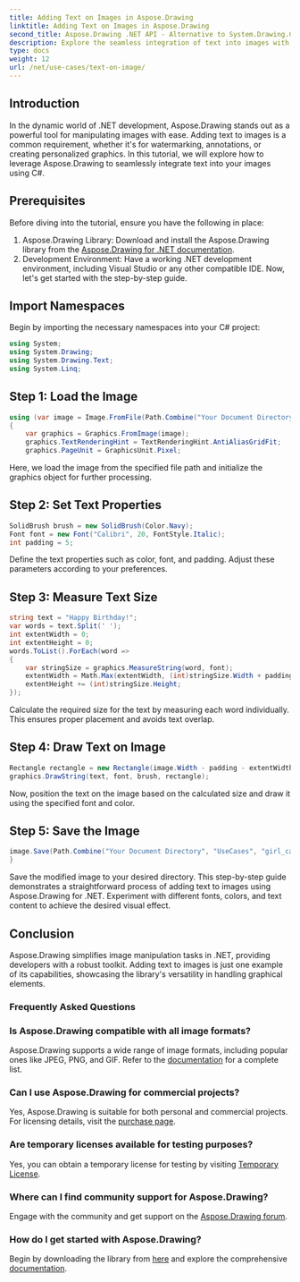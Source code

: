 ```yaml
---
title: Adding Text on Images in Aspose.Drawing
linktitle: Adding Text on Images in Aspose.Drawing
second_title: Aspose.Drawing .NET API - Alternative to System.Drawing.Common
description: Explore the seamless integration of text into images with Aspose.Drawing for .NET. Follow our step-by-step guide for effortless image manipulation. Download now!
type: docs
weight: 12
url: /net/use-cases/text-on-image/
---
```

## Introduction
In the dynamic world of .NET development, Aspose.Drawing stands out as a powerful tool for manipulating images with ease. Adding text to images is a common requirement, whether it's for watermarking, annotations, or creating personalized graphics. In this tutorial, we will explore how to leverage Aspose.Drawing to seamlessly integrate text into your images using C#.
## Prerequisites
Before diving into the tutorial, ensure you have the following in place:
1. Aspose.Drawing Library: Download and install the Aspose.Drawing library from the [Aspose.Drawing for .NET documentation](https://reference.aspose.com/drawing/net/).
2. Development Environment: Have a working .NET development environment, including Visual Studio or any other compatible IDE.
Now, let's get started with the step-by-step guide.
## Import Namespaces
Begin by importing the necessary namespaces into your C# project:
```csharp
using System;
using System.Drawing;
using System.Drawing.Text;
using System.Linq;
```
## Step 1: Load the Image
```csharp
using (var image = Image.FromFile(Path.Combine("Your Document Directory", "UseCases", "girl.jpg")))
{
    var graphics = Graphics.FromImage(image);
    graphics.TextRenderingHint = TextRenderingHint.AntiAliasGridFit;
    graphics.PageUnit = GraphicsUnit.Pixel;
```
Here, we load the image from the specified file path and initialize the graphics object for further processing.
## Step 2: Set Text Properties
```csharp
SolidBrush brush = new SolidBrush(Color.Navy);
Font font = new Font("Calibri", 20, FontStyle.Italic);
int padding = 5;
```
Define the text properties such as color, font, and padding. Adjust these parameters according to your preferences.
## Step 3: Measure Text Size
```csharp
string text = "Happy Birthday!";
var words = text.Split(' ');
int extentWidth = 0;
int extentHeight = 0;
words.ToList().ForEach(word =>
{
    var stringSize = graphics.MeasureString(word, font);
    extentWidth = Math.Max(extentWidth, (int)stringSize.Width + padding);
    extentHeight += (int)stringSize.Height;
});
```
Calculate the required size for the text by measuring each word individually. This ensures proper placement and avoids text overlap.
## Step 4: Draw Text on Image
```csharp
Rectangle rectangle = new Rectangle(image.Width - padding - extentWidth, image.Height - padding - extentHeight, extentWidth, extentHeight);
graphics.DrawString(text, font, brush, rectangle);
```
Now, position the text on the image based on the calculated size and draw it using the specified font and color.
## Step 5: Save the Image
```csharp
image.Save(Path.Combine("Your Document Directory", "UseCases", "girl_card_out.jpg"));
}
```
Save the modified image to your desired directory.
This step-by-step guide demonstrates a straightforward process of adding text to images using Aspose.Drawing for .NET. Experiment with different fonts, colors, and text content to achieve the desired visual effect.
## Conclusion
Aspose.Drawing simplifies image manipulation tasks in .NET, providing developers with a robust toolkit. Adding text to images is just one example of its capabilities, showcasing the library's versatility in handling graphical elements.
### Frequently Asked Questions
### Is Aspose.Drawing compatible with all image formats?
Aspose.Drawing supports a wide range of image formats, including popular ones like JPEG, PNG, and GIF. Refer to the [documentation](https://reference.aspose.com/drawing/net/) for a complete list.
### Can I use Aspose.Drawing for commercial projects?
Yes, Aspose.Drawing is suitable for both personal and commercial projects. For licensing details, visit the [purchase page](https://purchase.aspose.com/buy).
### Are temporary licenses available for testing purposes?
Yes, you can obtain a temporary license for testing by visiting [Temporary License](https://purchase.aspose.com/temporary-license/).
### Where can I find community support for Aspose.Drawing?
Engage with the community and get support on the [Aspose.Drawing forum](https://forum.aspose.com/c/diagram/17).
### How do I get started with Aspose.Drawing?
Begin by downloading the library from [here](https://releases.aspose.com/drawing/net/) and explore the comprehensive [documentation](https://reference.aspose.com/drawing/net/).
#